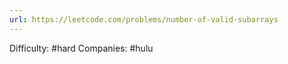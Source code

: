 ```yaml
---
url: https://leetcode.com/problems/number-of-valid-subarrays
---
```


Difficulty: #hard
Companies: #hulu